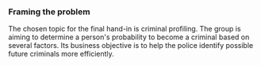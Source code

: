 ### Framing the problem
The chosen topic for the final hand-in is criminal profiling. The group is aiming to determine a person's probability to become a criminal based on several factors. Its business objective is to help the police identify possible future criminals more efficiently. 
